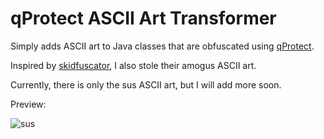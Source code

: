 # qProtect ASCII Art Transformer
Simply adds ASCII art to Java classes that are obfuscated using [qProtect](https://mdma.dev).

Inspired by [skidfuscator](https://github.com/skidfuscatordev/skidfuscator-java-obfuscator), I also stole their amogus ASCII art.

Currently, there is only the sus ASCII art, but I will add more soon.

Preview:

![sus](https://cdn.discordapp.com/attachments/840720418981019648/1060685311438499930/image.png)
